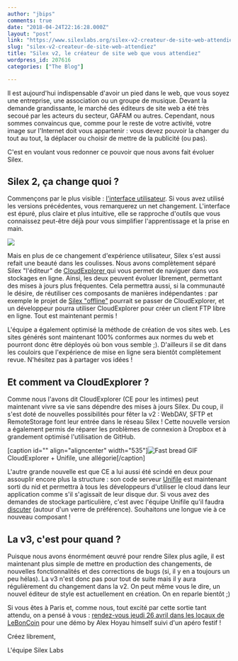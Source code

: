 ```yaml
---
author: "jbips"
comments: true
date: "2018-04-24T22:16:28.000Z"
layout: "post"
link: "https://www.silexlabs.org/silex-v2-createur-de-site-web-attendiez/"
slug: "silex-v2-createur-de-site-web-attendiez"
title: "Silex v2, le créateur de site web que vous attendiez"
wordpress_id: 207616
categories: ["The Blog"]

---
```

Il est aujourd'hui indispensable d'avoir un pied dans le web, que vous soyez une entreprise, une association ou un groupe de musique. Devant la demande grandissante, le marché des éditeurs de site web a été très secoué par les acteurs du secteur, GAFAM ou autres. Cependant, nous sommes convaincus que, comme pour le reste de votre activité, votre image sur l'Internet doit vous appartenir : vous devez pouvoir la changer du tout au tout, la déplacer ou choisir de mettre de la publicité (ou pas).







C'est en voulant vous redonner ce pouvoir que nous avons fait évoluer Silex.





<!-- more -->





## Silex 2, ça change quoi ?










Commençons par le plus visible : [l'interface utilisateur](https://github.com/silexlabs/Silex/wiki/Editor-UI). Si vous avez utilisé les versions précédentes, vous remarquerez un net changement. L'interface est épuré, plus claire et plus intuitive, elle se rapproche d'outils que vous connaissez peut-être déjà pour vous simplifier l'apprentissage et la prise en main.







![](https://www.silexlabs.org/wp-content/uploads/2018/04/Screenshot-from-2018-04-25-00-13-16.png)










Mais en plus de ce changement d'expérience utilisateur, Silex s'est aussi refait une beauté dans les coulisses. Nous avons complètement séparé Silex "l'éditeur" de [CloudExplorer ](https://github.com/silexlabs/CloudExplorer2)qui vous permet de naviguer dans vos stockages en ligne. Ainsi, les deux peuvent évoluer librement, permettant des mises à jours plus fréquentes. Cela permettra aussi, si la communauté le désire, de réutiliser ces composants de manières indépendantes : par exemple le projet de [Silex "offline"](https://github.com/silexlabs/Silex/releases) pourrait se passer de CloudExplorer, et un développeur pourra utiliser CloudExplorer pour créer un client FTP libre en ligne. Tout est maintenant permis !







L'équipe a également optimisé la méthode de création de vos sites web. Les sites générés sont maintenant 100% conformes aux normes du web et pourront donc être déployés où bon vous semble ;). D'ailleurs il se dit dans les couloirs que l'expérience de mise en ligne sera bientôt complètement revue. N'hésitez pas à partager vos idées !










## Et comment va CloudExplorer ?










Comme nous l'avons dit CloudExplorer (CE pour les intimes) peut maintenant vivre sa vie sans dépendre des mises à jours Silex. Du coup, il s'est doté de nouvelles possibilités pour fêter la v2 : WebDAV, SFTP et RemoteStorage font leur entrée dans le réseau Silex ! Cette nouvelle version a également permis de réparer les problèmes de connexion à Dropbox et à grandement optimisé l'utilisation de GitHub.









[caption id="" align="aligncenter" width="535"]![Fast bread GIF](https://media.giphy.com/media/wh8mz9x4lDshq/giphy.gif) CloudExplorer + Unifile, une allégorie[/caption]









L'autre grande nouvelle est que CE a lui aussi été scindé en deux pour assouplir encore plus la structure : son code serveur [Unifile](https://github.com/silexlabs/unifile) est maintenant sorti du nid et permettra à tous les développeurs d'utiliser le cloud dans leur application comme s'il s'agissait de leur disque dur. Si vous avez des demandes de stockage particulière, c'est avec l'équipe Unifile qu'il faudra [discuter](https://github.com/silexlabs/unifile/issues/new) (autour d'un verre de préférence). Souhaitons une longue vie à ce nouveau composant !










## La v3, c'est pour quand ?










Puisque nous avons énormément œuvré pour rendre Silex plus agile, il est maintenant plus simple de mettre en production des changements, de nouvelles fonctionnalités et des corrections de bugs (si, il y en a toujours un peu hélas). La v3 n'est donc pas pour tout de suite mais il y aura régulièrement du changement dans la v2. On peut même vous le dire, un nouvel éditeur de style est actuellement en création. On en reparle bientôt ;)










Si vous êtes à Paris et, comme nous, tout excité par cette sortie tant attendu, on a pensé à vous : [rendez-vous jeudi 26 avril dans les locaux de LeBonCoin](https://www.silexlabs.org/event/50eme-apero-open-source-de-silex-labs/) pour une démo by Alex Hoyau himself suivi d'un apéro festif !







Créez librement,







L'équipe Silex Labs

